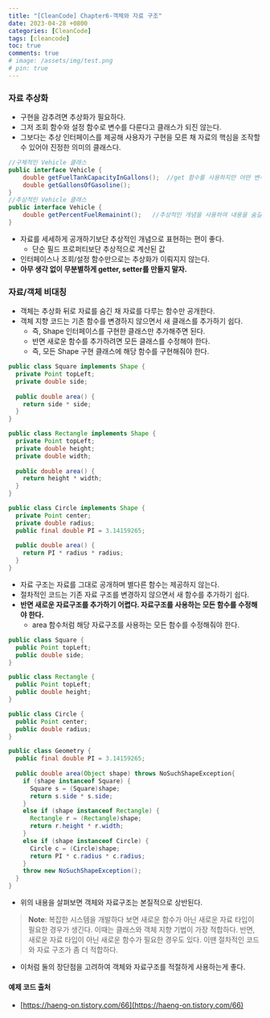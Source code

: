 ```yaml
---
title: "[CleanCode] Chapter6-객체와 자료 구조"
date: 2023-04-28 +0800
categories: [CleanCode]
tags: [cleancode]
toc: true
comments: true
# image: /assets/img/test.png
# pin: true
---
```


### 자료 추상화

- 구현을 감추려면 추상화가 필요하다.
- 그저 조회 함수와 설정 함수로 변수를 다룬다고 클래스가 되진 않는다.
- 그보다는 추상 인터페이스를 제공해 사용자가 구현을 모른 채 자료의 핵심을 조작할 수 있어야 진정한 의미의 클래스다.

```java
//구체적인 Vehicle 클래스
public interface Vehicle {
    double getFuelTankCapacityInGallons();	//get 함수를 사용하지만 어떤 변수 값을 반환할 뿐이라는 점은 쉽게 드러난다. (실제 클래스의 필드)
    double getGallonsOfGasoline();
}
//추상적인 Vehicle 클래스
public interface Vehicle {
    double getPercentFuelRemainint();	//추상적인 개념을 사용하여 내용을 숨길 수 있다.
}
```

- 자료를 세세하게 공개하기보단 추상적인 개념으로 표현하는 편이 좋다.
  - 단순 필드 프로퍼티보단 추상적으로 계산된 값
- 인터페이스나 조회/설정 함수만으로는 추상화가 이뤄지지 않는다.
- <b>아무 생각 없이 무분별하게 getter, setter를 만들지 말자.</b>

### 자료/객체 비대칭
- 객체는 추상화 뒤로 자료를 숨긴 채 자료를 다루는 함수만 공개한다.
- 객체 지향 코드는 기존 함수를 변경하지 않으면서 새 클래스를 추가하기 쉽다.
  - 즉, Shape 인터페이스를 구현한 클래스만 추가해주면 된다.
  - 반면 새로운 함수를 추가하려면 모든 클래스를 수정해야 한다.
  - 즉, 모든 Shape 구현 클래스에 해당 함수를 구현해줘야 한다.

```java
public class Square implements Shape {
  private Point topLeft;
  private double side;
  
  public double area() {
    return side * side;
  }
}

public class Rectangle implements Shape {
  private Point topLeft;
  private double height;
  private double width;
  
  public double area() {
    return height * width;
  }
}

public class Circle implements Shape {
  private Point center;
  private double radius;
  public final double PI = 3.14159265;
  
  public double area() {
    return PI * radius * radius;
  }
}
```

- 자료 구조는 자료를 그대로 공개하며 별다른 함수는 제공하지 않는다.
- 절차적인 코드는 기존 자료 구조를 변경하지 않으면서 새 함수를 추가하기 쉽다.
- <b>반면 새로운 자료구조를 추가하기 어렵다. 자료구조를 사용하는 모든 함수를 수정해야 한다.</b>
  - area 함수처럼 해당 자료구조를 사용하는 모든 함수를 수정해줘야 한다.

```java
public class Square {
  public Point topLeft;
  public double side;
}

public class Rectangle {
  public Point topLeft;
  public double height;
}

public class Circle {
  public Point center;
  public double radius;
}

public class Geometry {
  public final double PI = 3.14159265;
  
  public double area(Object shape) throws NoSuchShapeException{
    if (shape instanceof Square) {
      Square s = (Square)shape;
      return s.side * s.side;
    }
    else if (shape instanceof Rectangle) {
      Rectangle r = (Rectangle)shape;
      return r.height * r.width;
    }
    else if (shape instanceof Circle) {
      Circle c = (Circle)shape;
      return PI * c.radius * c.radius;
    }
    throw new NoSuchShapeException();
  }
}
```

- 위의 내용을 살펴보면 객체와 자료구조는 본질적으로 상반된다.

> **Note**: 복잡한 시스템을 개발하다 보면 새로운 함수가 아닌 새로운 자료 타입이 필요한 경우가 생긴다. 이때는 클래스와 객체 지향 기법이 가장 적합하다. 반면, 새로운 자료 타입이 아닌 새로운 함수가 필요한 경우도 있다. 이땐 절차적인 코드와 자료 구조가 좀 더 적합하다.

- 이처럼 둘의 장단점을 고려하여 객체와 자료구조를 적절하게 사용하는게 좋다.


#### 예제 코드 출처
- [https://haeng-on.tistory.com/66](https://haeng-on.tistory.com/66)
